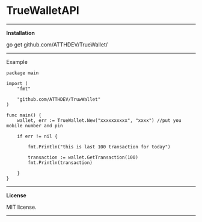 # TrueWalletAPI

---

**Installation**

go get github.com/ATTHDEV/TrueWallet/

---

Example
```
package main

import (
	"fmt"

	"github.com/ATTHDEV/TruwWallet"
)

func main() {
	wallet, err := TrueWallet.New("xxxxxxxxxx", "xxxx") //put you mobile number and pin

	if err != nil {

		fmt.Println("this is last 100 transaction for today")

		transaction := wallet.GetTransaction(100)
		fmt.Println(transaction)

	}
}

```

---
**License**

MIT license.

---
